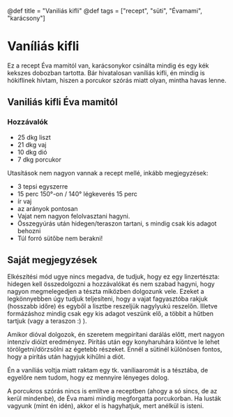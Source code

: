 @def title = "Vaniliás kifli"
@def tags = ["recept", "süti", "Évamami", "karácsony"]

# Vaníliás kifli

Ez a recept Éva mamitól van, karácsonykor csinálta mindig és egy kék kekszes dobozban tartotta.
Bár hivatalosan vaníliás kifli, én mindig is hókiflinek hívtam, hiszen a porcukor szórás miatt olyan, mintha havas lenne.

## Vaniliás kifli Éva mamitól

### Hozzávalók

* 25 dkg liszt
* 21 dkg vaj
* 10 dkg dió
* 7 dkg porcukor

Utasítások nem nagyon vannak a recept mellé, inkább megjegyzések:

* 3 tepsi egyszerre
* 15 perc 150°-on / 140° légkeverés 15 perc
* ír vaj
* az arányok pontosan
* Vajat nem nagyon felolvasztani hagyni.
* Összegyúrás után hidegen/teraszon tartani, s mindig csak kis adagot behozni
* Túl forró sütőbe nem berakni!

## Saját megjegyzések

Elkészítési mód ugye nincs megadva, de tudjuk, hogy ez egy linzertészta: hidegen kell összedolgozni a hozzávalókat és nem szabad hagyni, hogy nagyon megmelegedjen a tészta miközben dolgozunk vele.
Ezeket a legkönnyebben úgy tudjuk teljesíteni, hogy a vajat fagyasztóba rakjuk (hosszabb időre) és egyből a lisztbe reszeljük nagylyukú reszelőn.
Illetve formázáshoz mindig csak egy kis adagot veszünk elő, a többit a hűtben tartjuk (vagy a teraszon :) ).

Amikor dióval dolgozok, én szeretem megpirítani darálás előtt, mert nagyon intenzív dióízt eredményez.
Pirítás után egy konyharuhára kiöntve le lehet törölgetni/dörzsölni az égetebb részeket.
Ennél a sütinél különösen fontos, hogy a pirítás után hagyjuk kihűlni a diót.

Én a vaníliás voltja miatt raktam egy tk. vaníliaaromát is a tésztába, de egyelőre nem tudom, hogy ez mennyire lényeges dolog.

A porcukros szórás nincs is említve a receptben (ahogy a só sincs, de az kerül mindenbe), de Éva mami mindig megforgatta porcukorban.
Ha lusták vagyunk (mint én idén), akkor el is hagyhatjuk, mert anélkül is isteni.
